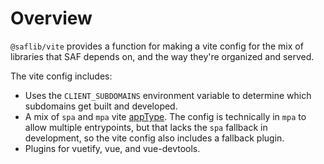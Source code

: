 # Overview

`@saflib/vite` provides a function for making a vite config for the mix of libraries that SAF depends on, and the way they're organized and served.

The vite config includes:

- Uses the `CLIENT_SUBDOMAINS` environment variable to determine which subdomains get built and developed.
- A mix of `spa` and `mpa` vite [appType](https://vite.dev/config/shared-options.html#apptype). The config is technically in `mpa` to allow multiple entrypoints, but that lacks the `spa` fallback in development, so the vite config also includes a fallback plugin.
- Plugins for vuetify, vue, and vue-devtools.
